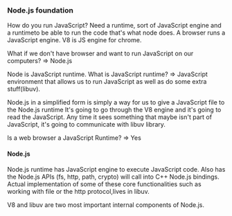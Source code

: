 ### Node.js foundation

How do you run JavaScript?
Need a runtime, sort of JavaScript engine and a runtimeto be able to run the code that's what node does.
A browser runs a JavaScript engine. V8 is JS engine for chrome.

What if we don't have browser and want to run JavaScript on our computers?
=> Node.js

Node is JavaScript runtime. What is JavaScript runtime? 
=> JavaScript environment that allows us to run JavaScript as well as do some extra stuff(libuv).

Node.js in a simplified form is simply a way for us to give a JavaScript file to the Node.js runtime
It's going to go through the V8 engine and it's going to read the JavaScript.
Any time it sees something that maybe isn't part of JavaScript, it's going to communicate with libuv library.

Is a web browser a JavaScript Runtime?
=> Yes

#### Node.js 
Node.js runtime has JavaScript engine to execute JavaScript code.
Also has the Node.js APIs (fs, http, path, crypto) will call into C++ Node.js bindings.
Actual implementation of some of these core functionalities such as working with file or the http protocol,lives in libuv.

V8 and libuv are two most important internal components of Node.js.






